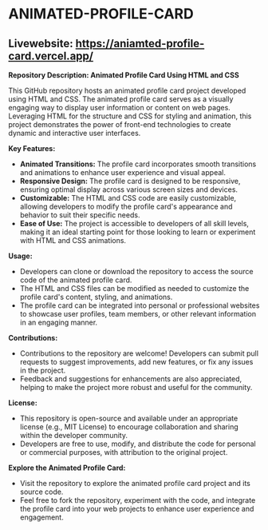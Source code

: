 # ANIMATED-PROFILE-CARD

## Livewebsite: https://aniamted-profile-card.vercel.app/

**Repository Description: Animated Profile Card Using HTML and CSS**

This GitHub repository hosts an animated profile card project developed using HTML and CSS. The animated profile card serves as a visually engaging way to display user information or content on web pages. Leveraging HTML for the structure and CSS for styling and animation, this project demonstrates the power of front-end technologies to create dynamic and interactive user interfaces.

**Key Features:**
- **Animated Transitions:** The profile card incorporates smooth transitions and animations to enhance user experience and visual appeal.
- **Responsive Design:** The profile card is designed to be responsive, ensuring optimal display across various screen sizes and devices.
- **Customizable:** The HTML and CSS code are easily customizable, allowing developers to modify the profile card's appearance and behavior to suit their specific needs.
- **Ease of Use:** The project is accessible to developers of all skill levels, making it an ideal starting point for those looking to learn or experiment with HTML and CSS animations.

**Usage:**
- Developers can clone or download the repository to access the source code of the animated profile card.
- The HTML and CSS files can be modified as needed to customize the profile card's content, styling, and animations.
- The profile card can be integrated into personal or professional websites to showcase user profiles, team members, or other relevant information in an engaging manner.

**Contributions:**
- Contributions to the repository are welcome! Developers can submit pull requests to suggest improvements, add new features, or fix any issues in the project.
- Feedback and suggestions for enhancements are also appreciated, helping to make the project more robust and useful for the community.

**License:**
- This repository is open-source and available under an appropriate license (e.g., MIT License) to encourage collaboration and sharing within the developer community.
- Developers are free to use, modify, and distribute the code for personal or commercial purposes, with attribution to the original project.

**Explore the Animated Profile Card:**
- Visit the repository to explore the animated profile card project and its source code.
- Feel free to fork the repository, experiment with the code, and integrate the profile card into your web projects to enhance user experience and engagement.
